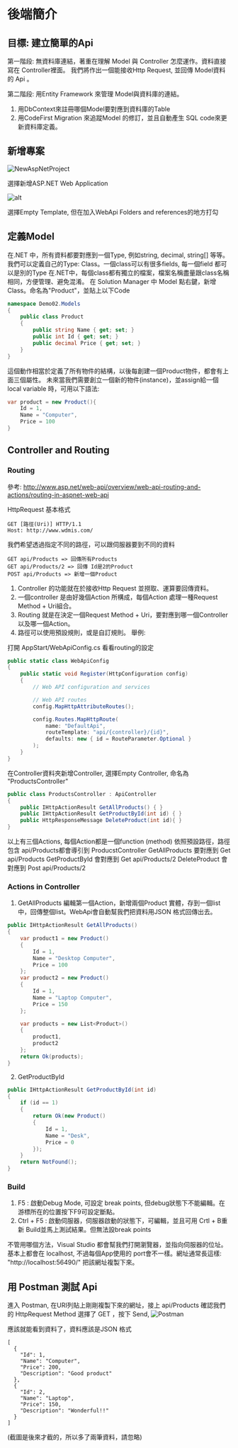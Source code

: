 # 後端簡介

## 目標: 建立簡單的Api  
第一階段: 無資料庫連結，著重在理解 Model 與 Controller 怎麼運作。資料直接寫在 Controller裡面。
我們將作出一個能接收Http Request, 並回傳 Model資料的 Api 。

第二階段: 用Entity Framework 來管理 Model與資料庫的連結。
 
1. 用DbContext來註冊哪個Model要對應到資料庫的Table
2. 用CodeFirst Migration 來追蹤Model 的修訂，並且自動產生 SQL code來更新資料庫定義。

## 新增專案

![NewAspNetProject](img/newproj.png)

選擇新增ASP.NET Web Application

![alt](img/EmptyApi.png)

選擇Empty Template, 但在加入WebApi Folders and references的地方打勾

## ​定義Model
在.NET 中，所有資料都要對應到一個Type, 例如string, decimal, string[] 等等。
我們可以定義自己的Type: Class。一個class可以有很多fields, 每一個field 都可以是別的Type
在.NET中，每個class都有獨立的檔案，檔案名稱盡量跟class名稱相同，方便管理、避免混淆。
在 Solution Manager 中 Model 點右鍵，新增Class。命名為"Product"，並貼上以下Code

```csharp
namespace Demo02.Models
{
    public class Product
    {
        public string Name { get; set; }
        public int Id { get; set; }
        public decimal Price { get; set; }
    }
}
```
這個動作相當於定義了所有物件的結構，以後每創建一個Product物件，都會有上面三個屬性。
未來當我們需要創立一個新的物件(instance)，並assign給一個local variable 時，可用以下語法:


```csharp
var product = new Product(){
    Id = 1,
    Name = "Computer",
    Price = 100
}
```

## Controller and Routing
### Routing 
參考: http://www.asp.net/web-api/overview/web-api-routing-and-actions/routing-in-aspnet-web-api

HttpRequest 基本格式 
~~~
GET [路徑(Uri)] HTTP/1.1
Host: http://www.wdmis.com/
~~~

我們希望透過指定不同的路徑，可以跟伺服器要到不同的資料
~~~
GET api/Products => 回傳所有Products
GET api/Products/2 => 回傳 Id是2的Product
POST api/Products => 新增一個Product
~~~

1. Controller 的功能就在於接收Http Request 並撈取、運算要回傳資料。
2. 一個controller 是由好幾個Action 所構成，每個Action 處理一種Request Method + Uri組合。  ​
3. Routing 就是在決定一個Request Method + Uri，要對應到哪一個Controller以及哪一個Action。
4. 路徑可以使用預設規則，或是自訂規則。
舉例:

打開 AppStart/WebApiConfig.cs 看看routing的設定
```csharp
public static class WebApiConfig
{
    public static void Register(HttpConfiguration config)
    {
        // Web API configuration and services

        // Web API routes
        config.MapHttpAttributeRoutes();

        config.Routes.MapHttpRoute(
            name: "DefaultApi",
            routeTemplate: "api/{controller}/{id}",
            defaults: new { id = RouteParameter.Optional }
        );
    }
}
```

在Controller資料夾新增Controller, 選擇Empty Controller, 命名為 "ProductsController"
```csharp
public class ProductsController : ApiController
{
    public IHttpActionResult GetAllProducts() { }
    public IHttpActionResult GetProductById(int id) { }
    public HttpResponseMessage DeleteProduct(int id){ }
}
```
以上有三個Actions, 每個Action都是一個function (method)
依照預設路徑，路徑包含 api/Products都會導引到 ProducstController
GetAllProducts 要對應到 Get api/Products
GetProductById 會對應到 Get api/Products/2
DeleteProduct 會對應到 Post api/Products/2

### Actions in Controller

1. GetAllProducts
編輯第一個Action，新增兩個Product 實體，存到一個list中，回傳整個list。WebApi會自動幫我們把資料用JSON 格式回傳出去。
```csharp
public IHttpActionResult GetAllProducts()
{
    var product1 = new Product()
    {
        Id = 1,
        Name = "Desktop Computer",
        Price = 100
    };
    var product2 = new Product()
    {
        Id = 1,
        Name = "Laptop Computer",
        Price = 150
    };

    var products = new List<Product>()
    {
        product1,
        product2
    };
    return Ok(products);
}
```
2. GetProductById
```csharp
public IHttpActionResult GetProductById(int id)
{
    if (id == 1)
    {
        return Ok(new Product()
        {
            Id = 1,
            Name = "Desk",
            Price = 0
        });
    }
    return NotFound();
}
``` 
### Build 
1. F5 : 啟動Debug Mode, 可設定 break points, 但debug狀態下不能編輯。在游標所在的位置按下F9可設定斷點。
2. Ctrl + F5 : 啟動伺服器，伺服器啟動的狀態下，可編輯，並且可用 Crtl + B重新 Build並馬上測試結果。但無法設break points

不管用哪個方法，Visual Studio 都會幫我們打開瀏覽器，並指向伺服器的位址。基本上都會在 localhost, 不過每個App使用的 port會不一樣。網址通常長這樣: "http://localhost:56490/"
把該網址複製下來。

## 用 Postman 測試 Api 

進入 Postman, 在URI列貼上剛剛複製下來的網址，接上 api/Products
確認我們的 HttpRequest Method 選擇了 GET ，按下 Send, 
![Postman](img/postman.png)

應該就能看到資料了，資料應該是JSON 格式
~~~
[
  {
    "Id": 1,
    "Name": "Computer",
    "Price": 200,
    "Description": "Good product"
  },
  {
    "Id": 2,
    "Name": "Laptop",
    "Price": 150,
    "Description": "Wonderful!!"
  }
]
~~~
(截圖是後來才截的，所以多了兩筆資料，請忽略)






